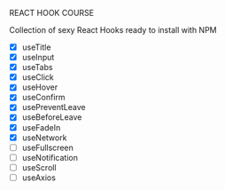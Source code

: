 REACT HOOK COURSE

Collection of sexy React Hooks ready to install with NPM

- [x] useTitle
- [x] useInput
- [x] useTabs
- [x] useClick
- [x] useHover
- [x] useConfirm
- [x] usePreventLeave
- [x] useBeforeLeave
- [x] useFadeIn
- [x] useNetwork
- [ ] useFullscreen
- [ ] useNotification
- [ ] useScroll
- [ ] useAxios

